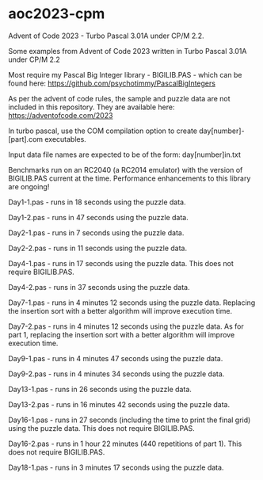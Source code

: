 # aoc2023-cpm
Advent of Code 2023 - Turbo Pascal 3.01A under CP/M 2.2.

Some examples from Advent of Code 2023 written in Turbo Pascal 3.01A under CP/M 2.2

Most require my Pascal Big Integer library - BIGILIB.PAS - which can
be found here: https://github.com/psychotimmy/PascalBigIntegers

As per the advent of code rules, the sample and puzzle data are not included in 
this repository. They are available here: https://adventofcode.com/2023

In turbo pascal, use the COM compilation option to create day[number]-[part].com executables.

Input data file names are expected to be of the form: day[number]in.txt

Benchmarks run on an RC2040 (a RC2014 emulator) with the version of BIGILIB.PAS
current at the time. Performance enhancements to this library are ongoing!

Day1-1.pas - runs in 18 seconds using the puzzle data.

Day1-2.pas - runs in 47 seconds using the puzzle data.

Day2-1.pas - runs in 7 seconds using the puzzle data.

Day2-2.pas - runs in 11 seconds using the puzzle data.

Day4-1.pas - runs in 17 seconds using the puzzle data. This does not require BIGILIB.PAS.

Day4-2.pas - runs in 37 seconds using the puzzle data.

Day7-1.pas - runs in 4 minutes 12 seconds using the puzzle data. Replacing the insertion sort with a better algorithm will improve execution time.

Day7-2.pas - runs in 4 minutes 12 seconds using the puzzle data. As for part 1, replacing the insertion sort with a better algorithm will improve execution time.

Day9-1.pas - runs in 4 minutes 47 seconds using the puzzle data.

Day9-2.pas - runs in 4 minutes 34 seconds using the puzzle data.

Day13-1.pas - runs in 26 seconds using the puzzle data.

Day13-2.pas - runs in 16 minutes 42 seconds using the puzzle data.

Day16-1.pas - runs in 27 seconds (including the time to print the final grid) using the puzzle data. This does not require BIGILIB.PAS.

Day16-2.pas - runs in 1 hour 22 minutes (440 repetitions of part 1). This does not require BIGILIB.PAS.

Day18-1.pas - runs in 3 minutes 17 seconds using the puzzle data. 
